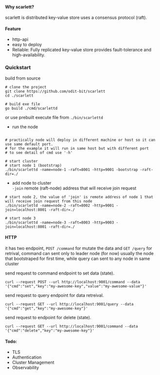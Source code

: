 #### Why scarlett?
scarlett is distributed key-value store uses a consensus protocol (raft).



#### Feature
- http-api
- easy to deploy
- Reliable: Fully replicated key-value store provides fault-tolerance and high-availability.




### Quickstart
build from source 
``` shell
# clone the project
git clone https://github.com/odit-bit/scarlett
cd ./scarlett

# build exe file
go build ./cmd/scarlettd
```
or use prebuilt execute file from `./bin/scarlettd`
- run the node  
``` shell 

# practically node will deploy in different machine or host so it can use same default port.
# for the example it will run in same host but with different port
# to see detail of cmd use '-h'

# start cluster
# start node 1 (bootstrap)
./bin/scarlettd -name=node-1 -raft=8001 -http=9001 -bootstrap -raft-dir=./
```  

- add node to cluster  
`-join` remote (raft-node) address that will receive join request  
``` shell
# start node 2, the value of 'join' is remote address of node 1 that will receive join request from this node 
./bin/scarlettd -name=node-2 -raft=8002 -http=9001 -join=localhost:8001 -raft-dir=./

# start node 3
./bin/scarlettd -name=node-3 -raft=8003 -http=9003 -join=localhost:8001 -raft-dir=./
```

#### HTTP
it has two endpoint, `POST /command` for mutate the data and `GET /query` for retrival,
command can sent only to leader node (for now) usually the node that bootstraped for first time, while query can sent to any node in same cluster

send request to command endpoint to set data (state).
``` 
curl --request POST --url http://localhost:9001/command --data '{"cmd":"set","key":"my-awesome-key","value":"my-awesome-value"}'
```

send request to query endpoint for data retreival.
``` 
curl --request GET --url http://localhost:9001/query --data '{"cmd":"get","key":"my-awesome-key"}'
```

send request to endpoint for delete (state).
``` 
curl --request GET --url http://localhost:9001/command --data '{"cmd":"delete","key":"my-awesome-key"}'
```


#### Todo:
* TLS
* Authentication
* Cluster Management
* Observability
